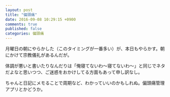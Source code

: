 ```yaml
---
layout: post
title: "偏頭痛"
date: 2016-09-08 10:29:15 +0900
comments: true
published: false
categories: 偏頭痛
---
```


月曜日の朝にやらかした（このタイミングが一番多い）が、本日もやらかす。朝にかけて宗教儀礼があるんだが。

体調が悪いと書いたりなんだりは「俺寝てないわ〜寝てないわ〜」と同じでネタだよなと思いつつ、ご迷惑をおかけしてる方面もあって申し訳なし。

ちゃんと日記にメモることで周期など、わかっていいのかもしれぬ。偏頭痛管理アプリとかどうか。
